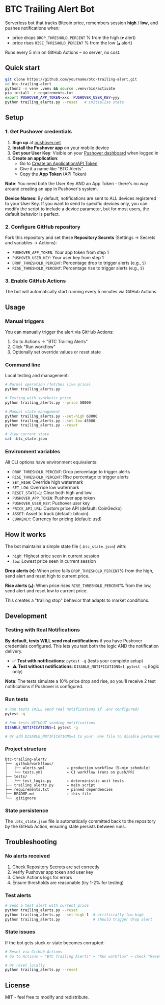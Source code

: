 # BTC Trailing Alert Bot

Serverless bot that tracks Bitcoin price, remembers session **high** / **low**, and
pushes notifications when:

* price drops `DROP_THRESHOLD_PERCENT` % from the high (`▼` alert)
* price rises  `RISE_THRESHOLD_PERCENT` % from the low  (`▲` alert)

Runs every 5 min on GitHub Actions – no server, no cost.

## Quick start

```bash
git clone https://github.com/yourname/btc-trailing-alert.git
cd btc-trailing-alert
python3 -m venv .venv && source .venv/bin/activate
pip install -r requirements.txt
export PUSHOVER_APP_TOKEN=xxx  PUSHOVER_USER_KEY=yyy
python trailing_alerts.py --reset   # initialise state
```

## Setup

### 1. Get Pushover credentials

1. **Sign up** at [pushover.net](https://pushover.net)
2. **Install the Pushover app** on your mobile device
3. **Get your User Key**: Visible on your [Pushover dashboard](https://pushover.net) when logged in
4. **Create an application**: 
   - Go to [Create an Application/API Token](https://pushover.net/apps/build)
   - Give it a name like "BTC Alerts"
   - Copy the **App Token** (API Token) 

**Note**: You need both the User Key AND an App Token - there's no way around creating an app in Pushover's system.

**Device Names**: By default, notifications are sent to ALL devices registered to your User Key. If you want to send to specific devices only, you can modify the script to include a device parameter, but for most users, the default behavior is perfect.

### 2. Configure GitHub repository

Fork this repository and set these **Repository Secrets** (Settings → Secrets and variables → Actions):

- `PUSHOVER_APP_TOKEN`: Your app token from step 1
- `PUSHOVER_USER_KEY`: Your user key from step 1
- `DROP_THRESHOLD_PERCENT`: Percentage drop to trigger alerts (e.g., `5`)
- `RISE_THRESHOLD_PERCENT`: Percentage rise to trigger alerts (e.g., `5`)

### 3. Enable GitHub Actions

The bot will automatically start running every 5 minutes via GitHub Actions.

## Usage

### Manual triggers

You can manually trigger the alert via GitHub Actions:

1. Go to Actions → "BTC Trailing Alerts"
2. Click "Run workflow"
3. Optionally set override values or reset state

### Command line

Local testing and management:

```bash
# Normal operation (fetches live price)
python trailing_alerts.py

# Testing with synthetic price
python trailing_alerts.py --price 50000

# Manual state management
python trailing_alerts.py --set-high 60000
python trailing_alerts.py --set-low 45000
python trailing_alerts.py --reset

# View current state
cat .btc_state.json
```

### Environment variables

All CLI options have environment equivalents:

- `DROP_THRESHOLD_PERCENT`: Drop percentage to trigger alerts
- `RISE_THRESHOLD_PERCENT`: Rise percentage to trigger alerts  
- `SET_HIGH`: Override high watermark
- `SET_LOW`: Override low watermark
- `RESET_STATE=1`: Clear both high and low
- `PUSHOVER_APP_TOKEN`: Pushover app token
- `PUSHOVER_USER_KEY`: Pushover user key
- `PRICE_API_URL`: Custom price API (default: CoinGecko)
- `ASSET`: Asset to track (default: bitcoin)
- `CURRENCY`: Currency for pricing (default: usd)

## How it works

The bot maintains a simple state file (`.btc_state.json`) with:
- `high`: Highest price seen in current session
- `low`: Lowest price seen in current session

**Drop alerts (`▼`)**: When price falls `DROP_THRESHOLD_PERCENT`% from the high, send alert and reset high to current price.

**Rise alerts (`▲`)**: When price rises `RISE_THRESHOLD_PERCENT`% from the low, send alert and reset low to current price.

This creates a "trailing stop" behavior that adapts to market conditions.

## Development

### Testing with Real Notifications

**By default, tests WILL send real notifications** if you have Pushover credentials configured. This lets you test both the logic AND the notification delivery.

- ✅ **Test with notifications**: `pytest -q` (tests your complete setup)
- ⚠️ **Test without notifications**: `DISABLE_NOTIFICATIONS=1 pytest -q` (logic only)

**Note**: The tests simulate a 10% price drop and rise, so you'll receive 2 test notifications if Pushover is configured.

### Run tests

```bash
# Run tests (WILL send real notifications if .env configured)
pytest -q

# Run tests WITHOUT sending notifications
DISABLE_NOTIFICATIONS=1 pytest -q

# Or add DISABLE_NOTIFICATIONS=1 to your .env file to disable permanently
```

### Project structure

```
btc-trailing-alert/
├── .github/workflows/
│   ├── alerts.yml          ← production workflow (5-min schedule)
│   └── tests.yml           ← CI workflow (runs on push/PR)
├── tests/
│   └── test_logic.py       ← deterministic unit tests
├── trailing_alerts.py      ← main script
├── requirements.txt        ← pinned dependencies
├── README.md               ← this file
└── .gitignore
```

### State persistence

The `.btc_state.json` file is automatically committed back to the repository by the GitHub Action, ensuring state persists between runs.

## Troubleshooting

### No alerts received

1. Check Repository Secrets are set correctly
2. Verify Pushover app token and user key
3. Check Actions logs for errors
4. Ensure thresholds are reasonable (try 1-2% for testing)

### Test alerts

```bash
# Send a test alert with current price
python trailing_alerts.py --reset
python trailing_alerts.py --set-high 1  # artificially low high
python trailing_alerts.py               # should trigger drop alert
```

### State issues

If the bot gets stuck or state becomes corrupted:

```bash
# Reset via GitHub Actions
# Go to Actions → "BTC Trailing Alerts" → "Run workflow" → check "Reset highs/lows?"

# Or reset locally
python trailing_alerts.py --reset
```

## License

MIT - feel free to modify and redistribute. 